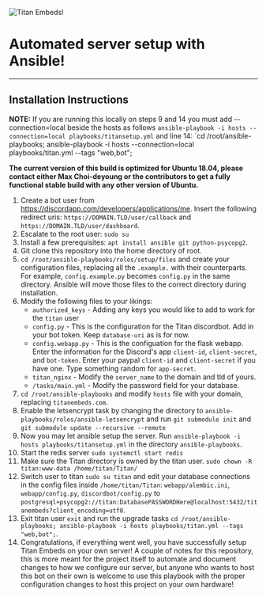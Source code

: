 ![Titan Embeds!](https://weed.moe/ly9cf4Td.png "Titan Embeds!")

# Automated server setup with Ansible! 
 
--- 
## Installation Instructions 

**NOTE:** If you are running this locally on steps 9 and 14 you must add --connection=local beside the hosts as follows `ansible-playbook -i hosts --connection=local playbooks/titansetup.yml` and line 14: `cd /root/ansible-playbooks; ansible-playbook -i hosts --connection=local playbooks/titan.yml --tags "web,bot";

**The current version of this build is optimized for Ubuntu 18.04, please contact either Max Choi-deyoung or the contributors to get a fully functional stable build with any other version of Ubuntu.**

1. Create a bot user from https://discordapp.com/developers/applications/me. Insert the following redirect uris: `https://DOMAIN.TLD/user/callback` and `https://DOMAIN.TLD/user/dashboard`. 
2. Escalate to the root user: `sudo su` 
3. Install a few prerequisites: `apt install ansible git python-psycopg2`. 
4. Git clone this repository into the home directory of root. 
5. `cd /root/ansible-playbooks/roles/setup/files` and create your configuration files, replacing all the `.example.` with their counterparts. For example, `config.example.py` becomes `config.py` in the same directory. Ansible will move those files to the correct directory during installation. 
6. Modify the following files to your likings: 
    - `authorized_keys` - Adding any keys you would like to add to work for the `titan` user 
    - `config.py` - This is the configuration for the Titan discordbot. Add in your bot token. Keep `database-uri` as is for now. 
    - `config.webapp.py` - This is the configuation for the flask webapp. Enter the information for the Discord's app `client-id`, `client-secret`, and `bot-token`. Enter your paypal `client-id` and `client-secret` if you have one. Type something random for `app-secret`. 
    - `titan_nginx` - Modify the `server_name` to the domain and tld of yours. 
    - `/tasks/main.yml` - Modify the password field for your database.
7. `cd /root/ansible-playbooks` and modify `hosts` file with your domain, replacing `titanembeds.com`. 
8. Enable the letsencrypt task by changing the directory to `ansible-playbooks/roles/ansible-letsencrypt` and run `git submodule init` and `git submodule update --recursive --remote` 
9. Now you may let ansible setup the server. Run `ansible-playbook -i hosts playbooks/titansetup.yml` in the directory `ansible-playbooks`. 
10. Start the redis server `sudo systemctl start redis` 
11. Make sure the Titan directory is owned by the titan user. `sudo chown -R titan:www-data /home/titan/Titan/` 
13. Switch user to titan `sudo su titan` and edit your database connections in the config files inside `/home/titan/Titan`: `webapp/alembic.ini`, `webapp/config.py`, `discordbot/config.py` to `postgresql+psycopg2://titan:DatabasePASSWORDHere@localhost:5432/titanembeds?client_encoding=utf8`. 
14. Exit titan user `exit` and run the upgrade tasks `cd /root/ansible-playbooks; ansible-playbook -i hosts playbooks/titan.yml --tags "web,bot";`. 
15. Congratulations, if everything went well, you have successfully setup Titan Embeds on your own server! 
A couple of notes for this repository, this is more meant for the project itself to automate and document changes to how we configure our server, but anyone who wants to host this bot on their own is welcome to use this playbook with the proper configuration changes to host this project on your own hardware! 
